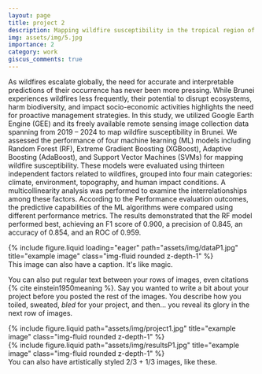 ```yaml
---
layout: page
title: project 2
description: Mapping wildfire susceptibility in the tropical region of Brunei, a machine learning and explainable AI approach using google earth engine with remote sensing data
img: assets/img/5.jpg
importance: 2
category: work
giscus_comments: true
---
```


As wildfires escalate globally, the need for accurate and interpretable predictions of their occurrence has never been more pressing. While Brunei experiences wildfires less frequently, their potential to disrupt ecosystems, harm biodiversity, and impact socio-economic activities highlights the need for proactive management strategies. In this study, we utilized Google Earth Engine (GEE) and its freely available remote sensing image collection data spanning from 2019 – 2024 to map wildfire susceptibility in Brunei. We assessed the performance of four machine learning (ML) models including Random Forest (RF), Extreme Gradient Boosting (XGBoost), Adaptive Boosting (AdaBoost), and Support Vector Machines (SVMs) for mapping wildfire susceptibility. These models were evaluated using thirteen independent factors related to wildfires, grouped into four main categories: climate, environment, topography, and human impact conditions. A multicollinearity analysis was performed to examine the interrelationships among these factors. According to the Performance evaluation outcomes, the predictive capabilities of the ML algorithms were compared using different performance metrics. The results demonstrated that the RF model performed best, achieving an F1 score of 0.900, a precision of 0.845, an accuracy of 0.854, and an ROC of 0.959. 

<div class="row">
    <div class="col-sm mt-3 mt-md-0">
        {% include figure.liquid loading="eager" path="assets/img/dataP1.jpg" title="example image" class="img-fluid rounded z-depth-1" %}
    </div>
</div>
<div class="caption">
    This image can also have a caption. It's like magic.
</div>

You can also put regular text between your rows of images, even citations {% cite einstein1950meaning %}.
Say you wanted to write a bit about your project before you posted the rest of the images.
You describe how you toiled, sweated, _bled_ for your project, and then... you reveal its glory in the next row of images.

<div class="row justify-content-sm-center">
    <div class="col-sm-6 mt-3 mt-md-0">
        {% include figure.liquid path="assets/img/project1.jpg" title="example image" class="img-fluid rounded z-depth-1" %}
    </div>
    <div class="col-sm-6 mt-3 mt-md-0">
        {% include figure.liquid path="assets/img/resultsP1.jpg" title="example image" class="img-fluid rounded z-depth-1" %}
    </div>
</div>
<div class="caption">
    You can also have artistically styled 2/3 + 1/3 images, like these.
</div>
